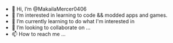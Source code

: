 - 👋 Hi, I’m @MakailaMercer0406
- 👀 I’m interested in learning to code && modded apps and games.
- 🌱 I’m currently learning to do what I'm interested in
- 💞️ I’m looking to collaborate on ...
- 📫 How to reach me ...

<!---
MakailaMercer0406/MakailaMercer0406 is a ✨ special ✨ repository because its `README.md` (this file) appears on your GitHub profile.
You can click the Preview link to take a look at your changes.
--->
